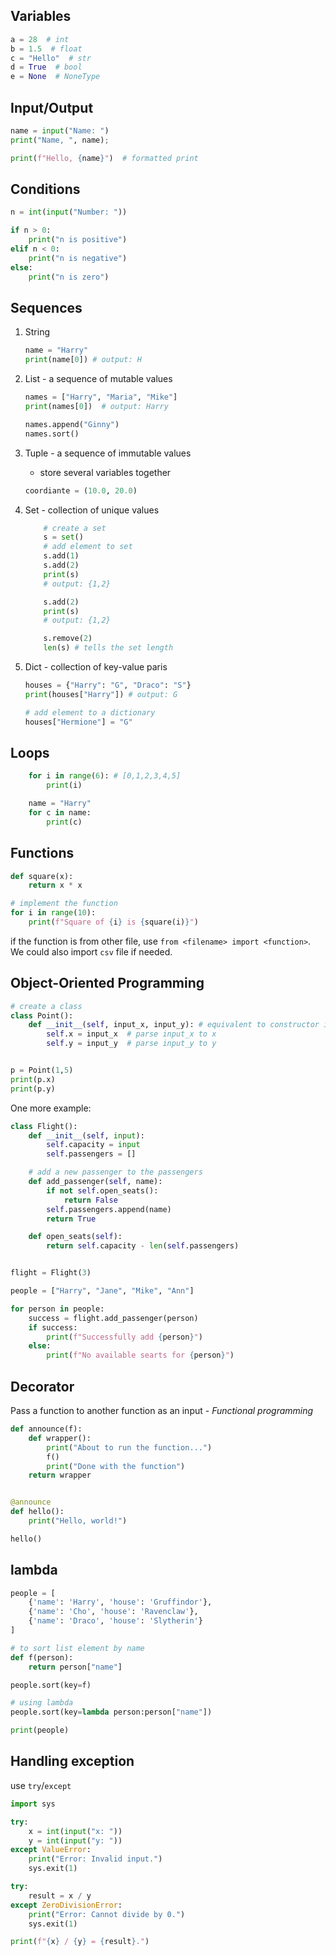 ## Variables

```py
a = 28  # int
b = 1.5  # float
c = "Hello"  # str
d = True  # bool
e = None  # NoneType
```

## Input/Output

```py
name = input("Name: ")
print("Name, ", name);

print(f"Hello, {name}")  # formatted print
```

## Conditions

```py
n = int(input("Number: "))

if n > 0:
    print("n is positive")
elif n < 0:
    print("n is negative")
else:
    print("n is zero")
```

## Sequences

1. String

    ```py
    name = "Harry"
    print(name[0]) # output: H
    ```

2. List - a sequence of mutable values

    ```py
    names = ["Harry", "Maria", "Mike"]
    print(names[0])  # output: Harry

    names.append("Ginny")
    names.sort()
    ```

3. Tuple - a sequence of immutable values

    - store several variables together

    ```py
    coordiante = (10.0, 20.0)
    ```

4. Set - collection of unique values

    ```py
        # create a set
        s = set()
        # add element to set
        s.add(1)
        s.add(2)
        print(s)
        # output: {1,2}

        s.add(2)
        print(s)
        # output: {1,2}

        s.remove(2)
        len(s) # tells the set length

    ```

5. Dict - collection of key-value paris

    ```py
    houses = {"Harry": "G", "Draco": "S"}
    print(houses["Harry"]) # output: G

    # add element to a dictionary
    houses["Hermione"] = "G"
    ```

## Loops

```py
    for i in range(6): # [0,1,2,3,4,5]
        print(i)

    name = "Harry"
    for c in name:
        print(c)
```

## Functions

```py
def square(x):
    return x * x

# implement the function
for i in range(10):
    print(f"Square of {i} is {square(i)}")
```

if the function is from other file, use `from <filename> import <function>`. We could also import `csv` file if needed. 

## Object-Oriented Programming

```py
# create a class
class Point():
    def __init__(self, input_x, input_y): # equivalent to constructor in Java
        self.x = input_x  # parse input_x to x
        self.y = input_y  # parse input_y to y


p = Point(1,5)
print(p.x)
print(p.y)
```

One more example:

```py
class Flight():
    def __init__(self, input):
        self.capacity = input
        self.passengers = []

    # add a new passenger to the passengers
    def add_passenger(self, name):
        if not self.open_seats():
            return False
        self.passengers.append(name)
        return True

    def open_seats(self):
        return self.capacity - len(self.passengers)


flight = Flight(3)

people = ["Harry", "Jane", "Mike", "Ann"]

for person in people:
    success = flight.add_passenger(person)
    if success:
        print(f"Successfully add {person}")
    else:
        print(f"No available searts for {person}")
```

## Decorator

Pass a function to another function as an input - *Functional programming*

```py
def announce(f):
    def wrapper():
        print("About to run the function...")
        f()
        print("Done with the function")
    return wrapper


@announce
def hello():
    print("Hello, world!")

hello()
```

## lambda

```py
people = [
    {'name': 'Harry', 'house': 'Gruffindor'}, 
    {'name': 'Cho', 'house': 'Ravenclaw'}, 
    {'name': 'Draco', 'house': 'Slytherin'}
]

# to sort list element by name
def f(person):
    return person["name"]

people.sort(key=f)

# using lambda
people.sort(key=lambda person:person["name"])

print(people)
```

## Handling exception

use `try`/`except`

```py
import sys

try:
    x = int(input("x: "))
    y = int(input("y: "))
except ValueError:
    print("Error: Invalid input.")
    sys.exit(1)

try:
    result = x / y
except ZeroDivisionError:
    print("Error: Cannot divide by 0.")
    sys.exit(1)

print(f"{x} / {y} = {result}.")
```



